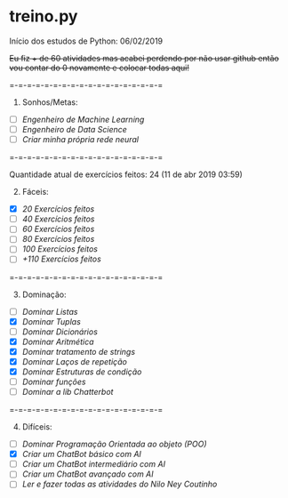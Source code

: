 # treino.py
Início dos estudos de Python: 06/02/2019

~~Eu fiz + de 60 atividades mas acabei perdendo por não usar github então vou contar do 0 novamente e colocar todas aqui!~~

=-=-=-=-=-=-=-=-=-=-=-=-=-=-=-=-=-=

  1. Sonhos/Metas:
- [ ] _Engenheiro de Machine Learning_
- [ ] _Engenheiro de Data Science_
- [ ] _Criar minha própria rede neural_

=-=-=-=-=-=-=-=-=-=-=-=-=-=-=-=-=-=

Quantidade atual de exercícios feitos: 24 (11 de abr 2019 03:59)

  2. Fáceis:
- [x] _20 Exercícios feitos_
- [ ] _40 Exercícios feitos_
- [ ] _60 Exercícios feitos_
- [ ] _80 Exercícios feitos_
- [ ] _100 Exercícios feitos_
- [ ] _+110 Exercícios feitos_

=-=-=-=-=-=-=-=-=-=-=-=-=-=-=-=-=-=

  3. Dominação:
- [ ] _Dominar Listas_
- [x] _Dominar Tuplas_
- [ ] _Dominar Dicionários_
- [x] _Dominar Aritmética_
- [x] _Dominar tratamento de strings_
- [x] _Dominar Laços de repetição_
- [x] _Dominar Estruturas de condição_
- [ ] _Dominar funções_
- [ ] _Dominar a lib Chatterbot_

=-=-=-=-=-=-=-=-=-=-=-=-=-=-=-=-=-=

  4. Difíceis:
- [ ] _Dominar Programação Orientada ao objeto (POO)_
- [x] _Criar um ChatBot básico com AI_
- [ ] _Criar um ChatBot intermediário com AI_
- [ ] _Criar um ChatBot avançado com AI_
- [ ] _Ler e fazer todas as atividades do Nilo Ney Coutinho_
